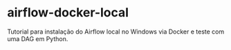 # airflow-docker-local
Tutorial para instalação do Airflow local no Windows via Docker e teste com uma DAG em Python.
